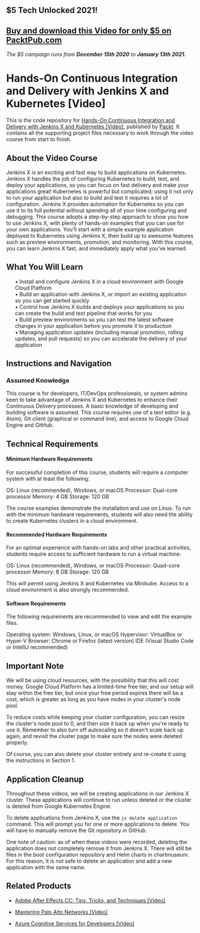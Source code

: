 ## $5 Tech Unlocked 2021!
[Buy and download this Video for only $5 on PacktPub.com](https://www.packtpub.com/product/hands-on-continuous-integration-and-delivery-with-jenkins-x-and-kubernetes-video/9781838982065)
-----
*The $5 campaign         runs from __December 15th 2020__ to __January 13th 2021.__*

# Hands-On Continuous Integration and Delivery with Jenkins X and Kubernetes [Video]
This is the code repository for [Hands-On Continuous Integration and Delivery with Jenkins X and Kubernetes [Video]]( https://www.packtpub.com/cloud-networking/hands-on-continuous-integration-and-delivery-with-jenkins-x-and-kubernetes-video), published by [Packt](https://www.packtpub.com/?utm_source=github ). It contains all the supporting project files necessary to work through the video course from start to finish.

## About the Video Course
Jenkins X is an exciting and fast way to build applications on Kubernetes. Jenkins X handles the job of configuring Kubernetes to build, test, and deploy your applications, so you can focus on fast delivery and make your applications great!
Kubernetes is powerful but complicated; using it not only to run your application but also to build and test it requires a lot of configuration. Jenkins X provides automation for Kubernetes so you can use it to its full potential without spending all of your time configuring and debugging.
This course adopts a step-by-step approach to show you how to use Jenkins X, with plenty of hands-on examples that you can use for your own applications. You'll start with a simple example application deployed to Kubernetes using Jenkins X, then build up to awesome features such as preview environments, promotion, and monitoring. With this course, you can learn Jenkins X fast, and immediately apply what you've learned. <br/>

<H2>What You Will Learn</H2>
<DIV class>

<UL>
• Install and configure Jenkins X in a cloud environment with Google Cloud Platform<br/>
• Build an application with Jenkins X, or import an existing application so you can get started quickly<br/>
• Control how Jenkins X builds and deploys your applications so you can create the build and test pipeline that works for you<br/>
• Build preview environments so you can test the latest software changes in your application before you promote it to production<br/>
• Managing application updates (including manual promotion, rolling updates, and pull requests) so you can accelerate the delivery of your application<br/>
</LI></UL></DIV>

## Instructions and Navigation
### Assumed Knowledge
This course is for developers, IT/DevOps professionals, or system admins keen to take advantage of Jenkins X and Kubernetes to enhance their Continuous Delivery processes. A basic knowledge of developing and building software is assumed.
This course requires use of a text editor (e.g. Atom); Git client (graphical or command line); and access to Google Cloud Engine and GitHub.

## Technical Requirements <br/>
#### Minimum Hardware Requirements
For successful completion of this course, students will require a computer system with at least the following:

OS: Linux (recommended), Windows, or macOS
Processor: Dual-core processor
Memory: 4 GB
Storage: 120 GB

The course examples demonstrate the installation and use on Linux. To run with the minimum hardware requirements, students will also need the ability to create Kubernetes clusters in a cloud environment.

#### Recommended Hardware Requirements <br/>
For an optimal experience with hands-on labs and other practical activities, students require access to sufficient hardware to run a virtual machine:

OS: Linux (recommended), Windows, or macOS
Processor: Quad-core processor
Memory: 8 GB
Storage: 120 GB

This will permit using Jenkins X and Kubernetes via Minikube. Access to a cloud environment is also strongly recommended.

#### Software Requirements<br/>
The following requirements are recommended to view and edit the example files.

Operating system: Windows, Linux, or macOS
Hypervisor: VirtualBox or Hyper-V
Browser: Chrome or Firefox (latest version)
IDE (Visual Studio Code or IntelliJ recommended)
<br/>

## Important Note

We will be using cloud resources, with the possibility that this will cost
money. Google Cloud Platform has a limited-time free tier, and our
setup will stay within the free tier, but once your free period expires
there will be a cost, which is greater as long as you have nodes in your
cluster's node pool.

To reduce costs while keeping your cluster configuration, you can resize the
cluster's node pool to 0, and then size it back up when you're ready to use
it. Remember to also turn off autoscaling so it doesn't scale back up again,
and revisit the cluster page to make sure the nodes were deleted properly.

Of course, you can also delete your cluster entirely and re-create it using
the instructions in Section 1.

## Application Cleanup

Throughout these videos, we will be creating applications in our Jenkins X
cluster. These applications will continue to run unless deleted or the cluster
is deleted from Google Kubernetes Engine.

To delete applications from Jenkins X, use the `jx delete application`
command. This will prompt you for one or more applications to delete. You will
have to manually remove the Git repository in GitHub.

One note of caution: as of when these videos were recorded, deleting the
application does not completely remove it from Jenkins X. There will still be
files in the boot configuration repository and Helm charts in chartmuseum. For
this reason, it is not safe to delete an application and add a new application
with the same name.

## Related Products
* [Adobe After Effects CC: Tips, Tricks, and Techniques [Video]](https://www.packtpub.com/business-other/adobe-after-effects-cc-tips-tricks-and-techniques-video)

* [Mastering Palo Alto Networks [Video]](https://www.packtpub.com/networking-and-servers/mastering-palo-alto-networks-video)

* [Azure Cognitive Services for Developers [Video]](https://www.packtpub.com/application-development/azure-cognitive-services-developers-video)

